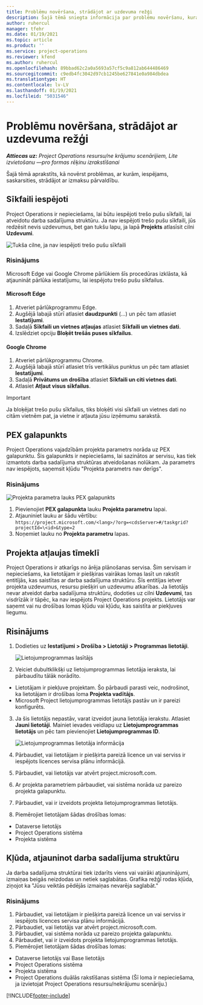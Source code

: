 ```yaml
---
title: Problēmu novēršana, strādājot ar uzdevuma režģi
description: Šajā tēmā sniegta informācija par problēmu novēršanu, kura ir nepieciešama, strādājot uzdevumu režģī.
author: ruhercul
manager: tfehr
ms.date: 01/19/2021
ms.topic: article
ms.product: ''
ms.service: project-operations
ms.reviewer: kfend
ms.author: ruhercul
ms.openlocfilehash: 89bbad62c2a0a5693a57cf5c9a812ab644486469
ms.sourcegitcommit: c9edb4fc3042d97cb1245be627841e0a984dbdea
ms.translationtype: HT
ms.contentlocale: lv-LV
ms.lasthandoff: 01/19/2021
ms.locfileid: "5031546"
---
```

# <a name="troubleshoot-working-in-the-task-grid"></a>Problēmu novēršana, strādājot ar uzdevuma režģi 

_**Attiecas uz:** Project Operations resursu/ne krājumu scenārijiem, Lite izvietošanu —pro formas rēķinu izrakstīšanai_

Šajā tēmā aprakstīts, kā novērst problēmas, ar kurām, iespējams, saskarsities, strādājot ar izmaksu pārvaldību.

## <a name="enable-cookies"></a>Sīkfaili iespējoti

Project Operations ir nepieciešams, lai būtu iespējoti trešo pušu sīkfaili, lai atveidotu darba sadalījuma struktūru. Ja nav iespējoti trešo pušu sīkfaili, jūs redzēsit nevis uzdevumus, bet gan tukšu lapu, ja lapā **Projekts** atlasīsit cilni **Uzdevumi**.

![Tukša cilne, ja nav iespējoti trešo pušu sīkfaili](media/blankschedule.png)


### <a name="workaround"></a>Risinājums
Microsoft Edge vai Google Chrome pārlūkiem šīs procedūras izklāsta, kā atjaunināt pārlūka iestatījumu, lai iespējotu trešo pušu sīkfailus.

#### <a name="microsoft-edge"></a>Microsoft Edge

1. Atveriet pārlūkprogrammu Edge.
2. Augšējā labajā stūrī atlasiet **daudzpunkti** (...) un pēc tam atlasiet **Iestatījumi**.
3. Sadaļā **Sīkfaili un vietnes atļaujas** atlasiet **Sīkfaili un vietnes dati**.
4. Izslēdziet opciju **Bloķēt trešās puses sīkfailus**.

#### <a name="google-chrome"></a>Google Chrome

1. Atveriet pārlūkprogrammu Chrome.
2. Augšējā labajā stūrī atlasiet trīs vertikālus punktus un pēc tam atlasiet **Iestatījumi**.
3. Sadaļā **Privātums un drošība** atlasiet **Sīkfaili un citi vietnes dati**.
4. Atlasiet **Atļaut visus sīkfailus**.

> [!IMPORTANT]
> Ja bloķējat trešo pušu sīkfailus, tiks bloķēti visi sīkfaili un vietnes dati no citām vietnēm pat, ja vietne ir atļauta jūsu izņēmumu sarakstā.

## <a name="pex-endpoint"></a>PEX galapunkts

Project Operations vajadzībām projekta parametrs norāda uz PEX galapunktu. Šis galapunkts ir nepieciešams, lai sazinātos ar servisu, kas tiek izmantots darba sadalījuma struktūras atveidošanas nolūkam. Ja parametrs nav iespējots, saņemsit kļūdu "Projekta parametrs nav derīgs". 

### <a name="workaround"></a>Risinājums
 ![Projekta parametra lauks PEX galapunkts](media/projectparameter.png)

1. Pievienojiet **PEX galapunkta** lauku **Projekta parametru** lapai.
2. Atjauniniet lauku ar šādu vērtību: `https://project.microsoft.com/<lang>/?org=<cdsServer>#/taskgrid?projectId=\<id>&type=2`
3. Noņemiet lauku no **Projekta parametru** lapas.

## <a name="privileges-for-project-for-the-web"></a>Projekta atļaujas tīmeklī

Project Operations ir atkarīgs no ārēja plānošanas servisa. Šim servisam ir nepieciešams, ka lietotājam ir piešķiras vairākas lomas lasīt un rakstīt entitījās, kas saistītas ar darba sadalījuma struktūru. Šīs entitījas ietver projekta uzdevumus, resursu piešķiri un uzdevumu atkarības. Ja lietotājs nevar atveidot darba sadalījuma struktūru, dodoties uz cilni **Uzdevumi**, tas visdrīzāk ir tāpēc, ka nav iespējots Project Operations projekts. Lietotājs var saņemt vai nu drošības lomas kļūdu vai kļūdu, kas saistīta ar piekļuves liegumu.


## <a name="workaround"></a>Risinājums

1. Dodieties uz **Iestatījumi > Drošība > Lietotāji > Programmas lietotāji**.  

   ![Lietojumprogrammas lasītājs](media/applicationuser.jpg)
   
2. Veiciet dubultklikšķi uz lietojumprogrammas lietotāja ieraksta, lai pārbaudītu tālāk norādīto.

 - Lietotājam ir piekļuve projektam. Šo pārbaudi parasti veic, nodrošinot, ka lietotājam ir drošības loma **Projekta vadītājs**.
 - Microsoft Project lietojumprogrammas lietotājs pastāv un ir pareizi konfigurēts.
 
3. Ja šis lietotājs nepastāv, varat izveidot jauna lietotāja ierakstu. Atlasiet **Jauni lietotāji**. Mainiet ievades veidlapu uz **Lietojumprogrammas lietotājs** un pēc tam pievienojiet **Lietojumprogrammas ID**.

   ![Lietojumprogrammas lietotāja informācija](media/applicationuserdetails.jpg)

4. Pārbaudiet, vai lietotājam ir piešķirta pareizā licence un vai serviss ir iespējots licences servisa plānu informācijā.
5. Pārbaudiet, vai lietotājs var atvērt project.microsoft.com.
6. Ar projekta parametriem pārbaudiet, vai sistēma norāda uz pareizo projekta galapunktu.
7. Pārbaudiet, vai ir izveidots projekta lietojumprogrammas lietotājs.
8. Piemērojiet lietotājam šādas drošības lomas:

  - Dataverse lietotājs
  - Project Operations sistēma
  - Projekta sistēma

## <a name="error-when-updating-the-work-breakdown-structure"></a>Kļūda, atjauninot darba sadalījuma struktūru

Ja darba sadalījuma struktūrai tiek izdarīts viens vai vairāki atjauninājumi, izmaiņas beigās neizdodas un netiek saglabātas. Grafika režģī rodas kļūda, ziņojot ka "Jūsu veiktās pēdējās izmaiņas nevarēja saglabāt."

### <a name="workaround"></a>Risinājums

1. Pārbaudiet, vai lietotājam ir piešķirta pareizā licence un vai serviss ir iespējots licences servisa plānu informācijā.
2. Pārbaudiet, vai lietotājs var atvērt project.microsoft.com.
3. Pārbaudiet, vai sistēma norāda uz pareizo projekta galapunktu.
4. Pārbaudiet, vai ir izveidots projekta lietojumprogrammas lietotājs.
5. Piemērojiet lietotājam šādas drošības lomas:
  
  - Dataverse lietotājs vai Base lietotājs
  - Project Operations sistēma
  - Projekta sistēma
  - Project Operations duālās rakstīšanas sistēma (Šī loma ir nepieciešama, ja izvietojat Project Operations resursu/nekrājumu scenāriju.)


[!INCLUDE[footer-include](../includes/footer-banner.md)]